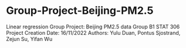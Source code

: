 # Group-Project-Beijing-PM2.5
Linear regression Group Project: Beijing PM2.5 data
Group B1 STAT 306 Project Creation Date: 16/11/2022 Authors: Yulu Duan, Pontus Sjostrand, Zejun Su, Yifan Wu
